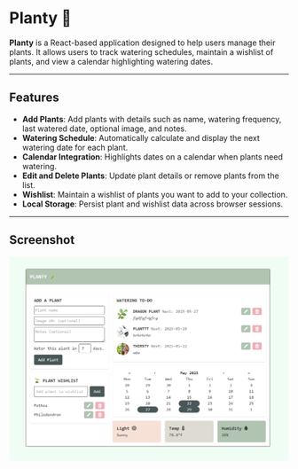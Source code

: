 # Planty 🌱

**Planty** is a React-based application designed to help users manage their plants. It allows users to track watering schedules, maintain a wishlist of plants, and view a calendar highlighting watering dates.

---

## Features

- **Add Plants**: Add plants with details such as name, watering frequency, last watered date, optional image, and notes.
- **Watering Schedule**: Automatically calculate and display the next watering date for each plant.
- **Calendar Integration**: Highlights dates on a calendar when plants need watering.
- **Edit and Delete Plants**: Update plant details or remove plants from the list.
- **Wishlist**: Maintain a wishlist of plants you want to add to your collection.
- **Local Storage**: Persist plant and wishlist data across browser sessions.

---

## Screenshot

![Planty Screenshot](ss.png)
